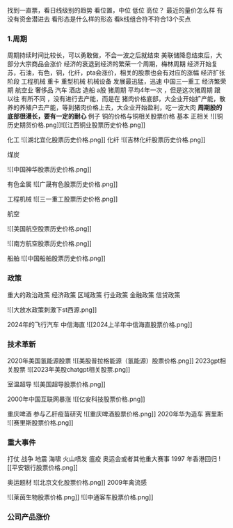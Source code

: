 找到一直票，看日线级别的趋势
看位置，中位 低位 高位？
最近的量价怎么样 有没有资金潜进去
看形态是什么样的形态
看k线组合符不符合13个买点

### 1.周期
周期持续时间比较长，可以勇敢做，不会一波之后就结束
美联储降息结束后，大部分大宗商品会涨价
经济的衰退到经济的繁荣一个周期，梅林周期
经济开始复苏，石油，有色，铜，化纤，pta会涨价，相关的股票也会有对应的涨幅
经济扩张阶段 工程机械 重卡 重型机械 机械设备 发展最迅猛，迅速
中国三一重工
经济繁荣期 航空业 奢侈品 汽车 酒店 造船
a股 猪周期 平均4年一次 ，但是这次猪周期 跟 以往 有所不同 ，没有进行去产能，而是在 猪肉价格底部，大企业开始扩产能，散养的养殖户去产能，等到猪肉价格上去，大企业开始盈利，吃一波大肉
**周期股的底部很漫长，要有一定的耐心**
例子 铜的价格与铜相关股票价格 基本 正相关 
![[铜历史期货价格.png]]![[江西铜业股票历史价格.png]]

化工
![[湖北宜化股票历史价格.png]]
化纤
![[吉林化纤股票历史价格.png]]

煤炭

![[中国神华股票历史价格.png]]

有色金属
![[广晟有色股票历史价格.png]]

工程机械
![[三一重工股票历史价格.png]]

航空

![[美国航空股票历史价格.png]]

![[南方航空股票历史价格.png]]

船舶
![[中国船舶股票历史价格.png]]

### 政策
重大的政治政策 经济政策 区域政策 行业政策 金融政策 信贷政策

![[大放水政策刺激下st西源.png]]

2024年的飞行汽车 中信海直
![[2024上半年中信海直股票价格.png]]

### 技术革新
2020年美国氢能源股票
![[美股普拉格能源（氢能源）股票价格.png]]
2023gpt相关股票
![[2023年美股chatgpt相关股票.png]]

室温超导
![[美国超导股票价格.png]]

2000年中国互联网暴涨
![[亿安科技股票价格.png]]

重庆啤酒 参与乙肝疫苗研究
![[重庆啤酒股票价格.png]]
2020年华为造车 赛里斯
![[赛里斯股票价格.png]]
### 重大事件
打仗 战争 地震 海啸 火山喷发 瘟疫 奥运会或者其他重大赛事 
1997 年香港回归 
![[平安银行股票价格.png]]

奥运题材
![[北京文化股票价格.png]]
2009年禽流感

![[莱茵生物股票价格.png]]
![[中通客车股票价格.png]]

### 公司产品涨价

